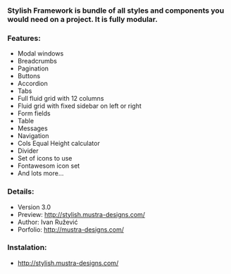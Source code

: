 ### Stylish Framework is bundle of all styles and components you would need on a project. It is fully modular. ###



### Features: ###

* Modal windows
* Breadcrumbs
* Pagination
* Buttons
* Accordion
* Tabs
* Full fluid grid with 12 columns
* Fluid grid with fixed sidebar on left or right
* Form fields
* Table
* Messages
* Navigation
* Cols Equal Height calculator
* Divider
* Set of icons to use
* Fontawesom icon set
* And lots more...


### Details: ###

* Version 3.0
* Preview: http://stylish.mustra-designs.com/
* Author: Ivan Ružević
* Porfolio: http://mustra-designs.com/



### Instalation: ###

* http://stylish.mustra-designs.com/